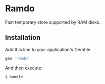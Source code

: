 # Ramdo

Fast temporary store supported by RAM disks.

## Installation

Add this line to your application's Gemfile:

```ruby
gem 'ramdo'
```

And then execute:

    $ bundle